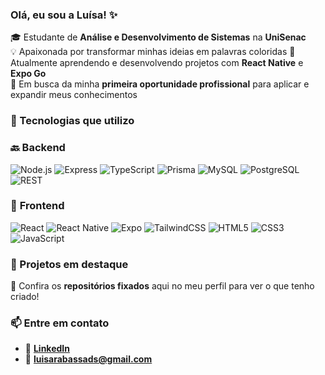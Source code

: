 ### Olá, eu sou a Luísa! ✨  

🎓 Estudante de **Análise e Desenvolvimento de Sistemas** na **UniSenac**  
💡 Apaixonada por transformar minhas ideias em palavras coloridas 
🌱 Atualmente aprendendo e desenvolvendo projetos com **React Native** e **Expo Go**  
🎯 Em busca da minha **primeira oportunidade profissional** para aplicar e expandir meus conhecimentos  

### 🧠 Tecnologias que utilizo  

### 🔙 **Backend**
![Node.js](https://img.shields.io/badge/Node.js-339933?style=for-the-badge&logo=node.js&logoColor=white)
![Express](https://img.shields.io/badge/Express.js-000000?style=for-the-badge&logo=express&logoColor=white)
![TypeScript](https://img.shields.io/badge/TypeScript-3178C6?style=for-the-badge&logo=typescript&logoColor=white)
![Prisma](https://img.shields.io/badge/Prisma-2D3748?style=for-the-badge&logo=prisma&logoColor=white)
![MySQL](https://img.shields.io/badge/MySQL-4479A1?style=for-the-badge&logo=mysql&logoColor=white)
![PostgreSQL](https://img.shields.io/badge/PostgreSQL-4169E1?style=for-the-badge&logo=postgresql&logoColor=white)
![REST](https://img.shields.io/badge/REST-02569B?style=for-the-badge&logo=rest&logoColor=white)

### 🎨 **Frontend**
![React](https://img.shields.io/badge/React-61DAFB?style=for-the-badge&logo=react&logoColor=black)
![React Native](https://img.shields.io/badge/React%20Native-20232A?style=for-the-badge&logo=react&logoColor=61DAFB)
![Expo](https://img.shields.io/badge/Expo-000020?style=for-the-badge&logo=expo&logoColor=white)
![TailwindCSS](https://img.shields.io/badge/TailwindCSS-38B2AC?style=for-the-badge&logo=tailwindcss&logoColor=white)
![HTML5](https://img.shields.io/badge/HTML5-E34F26?style=for-the-badge&logo=html5&logoColor=white)
![CSS3](https://img.shields.io/badge/CSS3-1572B6?style=for-the-badge&logo=css3&logoColor=white)
![JavaScript](https://img.shields.io/badge/JavaScript-F7DF1E?style=for-the-badge&logo=javascript&logoColor=black)

### 🚀 Projetos em destaque  
🔗 Confira os **repositórios fixados** aqui no meu perfil para ver o que tenho criado!

### 📫 Entre em contato  
- 💼 [**LinkedIn**](https://www.linkedin.com/in/luísa-rabassa)  
- 📧 **luisarabassads@gmail.com**
